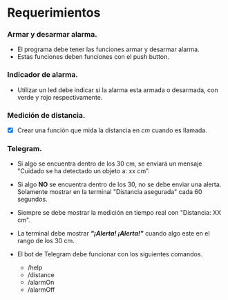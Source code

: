 
# Requerimientos

### Armar y desarmar alarma.

 - El programa debe tener las funciones armar y desarmar alarma.
 - Estas funciones deben funciones con el push button.

 ### Indicador de alarma.

 - Utilizar un led debe indicar si la alarma esta armada o desarmada, 
 con verde y rojo respectivamente.
 
 ### Medición de distancia.

 - [x] Crear una función que mida la distancia en *cm* cuando es llamada.

 ### Telegram.
 
 - Si algo se encuentra dentro de los 30 cm, se enviará un mensaje 
 "Cuidado se ha detectado un objeto a: xx cm”.

 - Si algo **NO** se encuentra dentro de los 30, no se debe enviar 
 una alerta. Solamente mostrar en la terminal "Distancia asegurada" 
 cada 60 segundos.

 - Siempre se debe mostrar la medición en tiempo real con 
 "Distancia: XX cm".

 - La terminal debe mostrar ***"¡Alerta! ¡Alerta!"*** cuando algo 
 este en el rango de los 30 cm.

 - El bot de Telegram debe funcionar con los siguientes comandos.
    - /help
    - /distance
    - /alarmOn
    - /alarmOff
